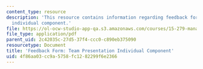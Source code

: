 ```yaml
---
content_type: resource
description: 'This resource contains information regarding feedback form: team presentation
  individual component.'
file: https://ol-ocw-studio-app-qa.s3.amazonaws.com/courses/15-279-management-communication-for-undergraduates-fall-2012/4f86aa03cc9a5758fc1282299f6e2366_MIT15_279F12_presIndFdbk.pdf
file_type: application/pdf
parent_uid: 2c42035c-27d5-37f4-ccc0-c890eb375090
resourcetype: Document
title: 'Feedback Form: Team Presentation Individual Component'
uid: 4f86aa03-cc9a-5758-fc12-82299f6e2366
---
```

